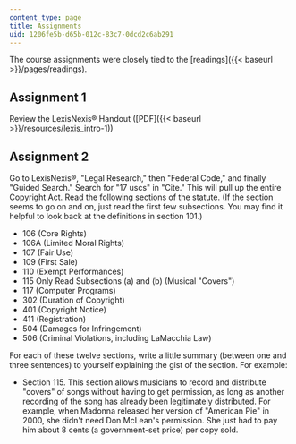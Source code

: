 ```yaml
---
content_type: page
title: Assignments
uid: 1206fe5b-d65b-012c-83c7-0dcd2c6ab291
---
```


The course assignments were closely tied to the [readings]({{< baseurl >}}/pages/readings).

Assignment 1
------------

Review the LexisNexis® Handout ([PDF]({{< baseurl >}}/resources/lexis_intro-1))

Assignment 2
------------

Go to LexisNexis®, "Legal Research," then "Federal Code," and finally "Guided Search." Search for "17 uscs" in "Cite." This will pull up the entire Copyright Act. Read the following sections of the statute. (If the section seems to go on and on, just read the first few subsections. You may find it helpful to look back at the definitions in section 101.)

*   106 (Core Rights)
*   106A (Limited Moral Rights)
*   107 (Fair Use)
*   109 (First Sale)
*   110 (Exempt Performances)
*   115 Only Read Subsections (a) and (b) (Musical "Covers")
*   117 (Computer Programs)
*   302 (Duration of Copyright)
*   401 (Copyright Notice)
*   411 (Registration)
*   504 (Damages for Infringement)
*   506 (Criminal Violations, including LaMacchia Law)

For each of these twelve sections, write a little summary (between one and three sentences) to yourself explaining the gist of the section. For example:

*   Section 115. This section allows musicians to record and distribute "covers" of songs without having to get permission, as long as another recording of the song has already been legitimately distributed. For example, when Madonna released her version of "American Pie" in 2000, she didn't need Don McLean's permission. She just had to pay him about 8 cents (a government-set price) per copy sold.